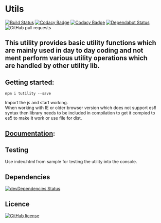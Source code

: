 # Utils

[![Build Status](https://semaphoreci.com/api/v1/nimjetushar/utils/branches/master/shields_badge.svg)](https://semaphoreci.com/nimjetushar/utils)
[![Codacy Badge](https://api.codacy.com/project/badge/Grade/86a61b646ab041c0b64e502b3d8be7a7)](https://www.codacy.com/app/tushar/Utils?utm_source=github.com&utm_medium=referral&utm_content=nimjetushar/Utils&utm_campaign=Badge_Grade)
[![Codacy Badge](https://api.codacy.com/project/badge/Coverage/86a61b646ab041c0b64e502b3d8be7a7)](https://www.codacy.com/app/tushar/Utils?utm_source=github.com&utm_medium=referral&utm_content=nimjetushar/Utils&utm_campaign=Badge_Coverage)
[![Dependabot Status](https://api.dependabot.com/badges/status?host=github&repo=nimjetushar/Utils)](https://dependabot.com)
</br>
![GitHub pull requests](https://img.shields.io/github/issues-pr/nimjetushar/Utils.svg)

## This utility provides basic utility functions which are mainly used in day to day coding and not ment perform various utility operations which are handled by other utility lib.

## Getting started:

`npm i tutility --save`

Import the js and start working. <br>
When working with IE or older browser version which does not support es6 syntax then library needs to be included in compilation to get it compied to es5 to make it work or use file for dist. 

## [Documentation](https://nimjetushar.github.io/Utils/):

## Testing

Use index.html from sample for testing the utility into the console.

## Dependencies

[![devDependencies Status](https://david-dm.org/nimjetushar/utils/dev-status.svg)](https://david-dm.org/nimjetushar/utils?type=dev)

## Licence

[![GitHub license](https://img.shields.io/github/license/nimjetushar/Utils.svg?style=popout)](https://github.com/nimjetushar/Utils/blob/master/LICENSE)
